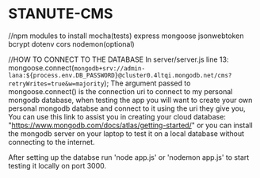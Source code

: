 # STANUTE-CMS

//npm modules to install
mocha(tests)
express
mongoose
jsonwebtoken
bcrypt
dotenv
cors
nodemon(optional)

//HOW TO CONNECT TO THE DATABASE
In server/server.js line 13: mongoose.connect(`mongodb+srv://admin-lana:${process.env.DB_PASSWORD}@cluster0.4ltqi.mongodb.net/cms?retryWrites=true&w=majority`);
The argument passed to mongoose.connect() is the connection uri to connect to my personal mongodb database, when testing the app you will want to create your own personal mongodb databse and connect to it using the uri they give you, You can use this link to assist you in creating your cloud database: "https://www.mongodb.com/docs/atlas/getting-started/" or you can install the mongodb server on your laptop to test it on a local database without connecting to the internet.

After setting up the databse run 'node app.js' or 'nodemon app.js' to start testing it locally on port 3000.
